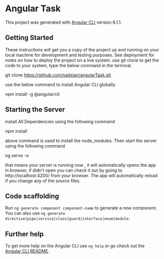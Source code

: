 # Angular Task

This project was generated with [Angular CLI](https://github.com/angular/angular-cli) version 6.1.1.

## Getting Started
These instructions will get you a copy of the project up and running on your local machine for development and testing purposes. See deployment for notes on how to deploy the project on a live system. use git clone to get the code to your system, type the below command in the terminal.

git clone https://github.com/saitejan/angularTask.git

use the below command to install Angular CLI globally

npm install -g @angular/cli

## Starting the Server

install All Dependencies using the following command

npm install

above command is used to install the node_modules. Then start the server using the following command

ng serve -o

that means your server is running now , it will automatically opens the app in browser, if didn't open  you can check it out by going to http://localhost:4200/ from your browser.
The app will automatically reload if you change any of the source files.



## Code scaffolding

Run `ng generate component component-name` to generate a new component. You can also use `ng generate directive|pipe|service|class|guard|interface|enum|module`.



## Further help

To get more help on the Angular CLI use `ng help` or go check out the [Angular CLI README](https://github.com/angular/angular-cli/blob/master/README.md).

